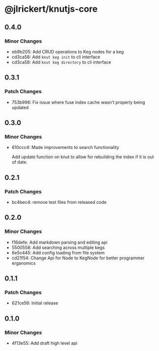 # @jlrickert/knutjs-core

## 0.4.0

### Minor Changes

- eb9b205: Add CRUD operations to Keg nodes for a keg
- cd3ca58: Add `knut keg init` to cli interface
- cd3ca58: Add `knut keg directory` to cli interface

## 0.3.1

### Patch Changes

- 753b996: Fix issue where fuse index cache wasn't properly being updated

## 0.3.0

### Minor Changes

- 610ccc4: Made improvements to search functionality

  Add update function on knut to allow for rebuilding the index if it is out of date.

## 0.2.1

### Patch Changes

- bc4bec4: remove test files from released code

## 0.2.0

### Minor Changes

- f16defe: Add markdown parsing and editing api
- 5500558: Add searching across multiple kegs
- 6e5c445: Add config loading from file system
- cd21f54: Change Api for Node to KegNode for better programmer erganomics

## 0.1.1

### Patch Changes

- 621ce56: Initial release

## 0.1.0

### Minor Changes

- 4f13e55: Add draft high level api
